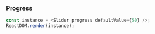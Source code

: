 ### Progress

<!--start-code-->

```js
const instance = <Slider progress defaultValue={50} />;
ReactDOM.render(instance);
```

<!--end-code-->
